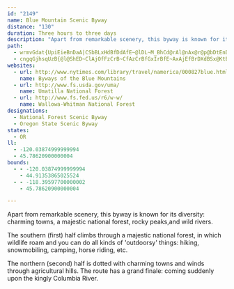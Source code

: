 ```yaml
---
id: "2149"
name: Blue Mountain Scenic Byway
distance: "130"
duration: Three hours to three days
description: "Apart from remarkable scenery, this byway is known for its diversity: charming towns, a majestic national forest, rocky peaks, and wild rivers."
path:
  - wrmvGdat{UpiEieBnDaA|CSbBLxHdBfDdAfE~@lDL~M_BhCd@rAl@nAx@r@p@bDtEnDpD|UjRbExBlFlBvGrDlD`D|CfDrArBlCdDtErEfBlD|AxAnBrAlDHdLObk@K`Dc@hC}@r~@gn@jXcM|De@lDlAlDj@bCm@bCgBnb@{t@|F{MxDsQpHkYnCmJpAkHnAgFzAmDtDsGhCqDxEoGjKiMhAiAhAoB~@yBb@wBh@iFhEsi@|@{GdAgFvBaG|GmL`FgEtPsJfWuOpIaEn@s@fYqg@~OmXtBsFfByFrAqCrBaDbI{HfBqAtBaAlDy@tSaApC_@jH_BrLyBhBJjEt@lD^tUmAfBSlDw@pJsEbA[tBa@vh@uArDb@fDz@~MjGxVlFvEn@bDbDhAt@h@RrEGr@Sx@_@~RgNhBgA~@_@vEaAtIIt@EbA_@fHuFpNiJpD_D~BgCzGuHdBcCvAmChEcMlAmCx@w@rGaEbEsBbBe@|@?hBd@dBt@~JpDfKpCbBr@dBnAn@jA|@fCr@bAn@ZfDf@nBUrTuHvCoA|K}GvAkAbKyGzD{BdBw@hBExB\zHjC~KzCtA?~@K|Dm@|Ak@|BuBh@y@t@sBZkBRsBlA{OX{Ad@sAd@kA|@kAnBgAn@SlAOnR|@fE?nB_@x@]bCyAh@_@nBgCfE{GbCuEhAaDjGiVhAsCpBqD`C{BrA}@tAm@lDgAvGwClC{@lCm@rDYtBCzD\zOlBhBl@d@l@l@pAnAfDXjBH`DErF}@bLKpDTlC~@lF\fAxDjGnBtBfB~@jBt@xABhAg@|@wAXuABqAQ_CWgBwGcWYaBOyAW_IFgCP_BL[j@kAr@q@hAY|WJlESlAk@xC_D`IyEhC{@rCWfGd@nBl@lBxApHrIlAdAx@^j@L~@?f@Mp@W|@s@fKiQ|AyBr@q@p@c@bRsHfE_CxTcOpDcD`AiA|BeDjHcOdUcc@pAoBdO{QrGgG`DuDrGeKrBuD~@}Bl@{Bf@uDpFsd@lA}G|F{d@fKgi@tFwVz@yENuBHeBImCcIq|@i@mHY_Go@sHo@{EgEuTmBcQcCoXoAg^_@cUImAcBiMI}AKkW}De]]gDKkCMeYG_k@^_Hn@}Ht@_E\gAdBmEpK{U`AiCZwAlHup@lCcTbEw_@|@sGbAsEhC}Jn@aDh@mH^oJ]cG_BoPa@{GD}CZmK\gC^wAhAsB~@{@nNmJn@Yr@OrFGdASpAm@t@q@bAyAbBgEhAsBxGeH|EgGlSea@b@o@~A_BrE_DvAsAjAkBvCqGxAyBbBqAd@Q~PsClCyAdSqR`BgCrCaI~@cBz@{@`GmE~AgCx@eC|BmJlVadA|@gDx@eCx@kBdAkBlA}A|MgPdNmQ|O_[tCoGx@_D`D{OfJ}]h@iC|Igm@n@eDxNiQnReUfAkBx@yC|EkYhEw]bAoErAkEhf@{pA|A{DnCyFfCuExBiDrDqEfEyEfZc[`ByB|@yA|BoFzNqe@d@sAlAgCbCsDfWe\td@qe@xAkBrBcDfHyPxAmClBoChNoObJsKtJiOz@qAfCuC~MmLpJaJlAsAzByCjDmFp\_i@nEoFdIoHjNoNtKmL~BaDzIyNlSkW`BsCbAqC|DgTlA_EbCgGbBmF~@wDZuB`C_Lx@uBzCuGfCgE|C_GzI}ShDaH|Rq^t@y@rCqBlAmA|HgGnEMvPX|E?lHD`EdAxBfAlFfDfFpCbHbGrPrPzBhBlAJ`FGMyAQeAaEmG}E{Oe@aCOsAO_FXoEj@yCfDgMnAwCxAiBrA}@xA[bDQ|As@t@sBR_B?m@IsAYmAi@kAwJ{I_AeAy@yAi@gB_@eBOmC?eANgCdDy]f@sDbDaRh@aE^yEzCis@ByAEgBU_Cm@sCoAsCsCmE_@y@i@gCy@oLkE}c@WyBgAaEkQ_f@}@uDoTmiAe@eD}BkYi@gIg@aMKsESaOKy]JwCvC_T|CuQdBsIfAcEhD_JzJ{h@h@eBxAeChAgCj@{BfAsGrBmHxAmDlDsJnCiJx@gDbGiYlCkTvAaKZyAdIgS`KqTrWul@pKoS~L}RbAgEbB_JnAuGd@_EL{DFmL^sD`CiKxCaLbByElA{Cz_@c~@Xe@~@gAhPaOf[iXvDgCfH{Fn@s@zJeGnCmBvDmFrHiFb@o@lDaH`@a@tH_HlEyB~AgAlb@m`@lEqDlJiGvBo@pJ{@|F_@bBBxAQ~@_@hNgInRyLxAm@hASdCEnODxAPpGrA`K`DbBp@|AlAhDhFxAjAxBdArAZzGAfGlAhBp@fElBpBjAzCxBlDxBrEvBb\xKpBj@hCLdMWbCm@lKcHbP{H~@o@rEgGv@o@lFqDtA_Br@gAh@mAhEgLvC{FnA}AvBiBlGaEn@k@pFeKp@aC^_Dh@iBb@q@pKcKxBkCVm@TkAXsGz@eEh@}Ax@u@rEc@v@e@|CmE|EyHx@y@nAS`I`@n@A~@K|DyA~@Ml@RtNrKlIpF|An@bFh@lEjAdQg@vDE|BXfFjBpKlAj@@pAS~@m@hDuDnAeAl@SbEEbAQdAk@bAs@rDcGlAsCbBsCtAoBfD}Cn@}@h@yAt@mDX{@hAyBbCkBvDgBx@s@`KmNx@m@~As@fEq@zAu@nGkFbGoGnAs@jGeCj@_@b@e@d@gAfCqHNUx@i@hADvH|Bh@?rEsAb@EPF`JdJh@z@fBtE~@bBxAlBbBlAbD~AtIlDdCJjHi@x@NjAf@vBjBbAr@~Al@rAJdA?jJeBnA?lBRhAMl@e@d@m@~@mDh@gCb@qAn@_@n@DXRTf@RpAX~GPzAX~@\j@bDbDxHtSh@vBb@zGb@lB`@j@p@d@nAFrHmCjIyC|@m@t@_An@qA\{ANeBFiGXkBf@mAnUw]x@yArBoGdAkBpBeB~N}IpA_Bl@kBRqAtAyVXsBn@sBt@eAtHkEtAaBbAsBh@_Ch@cHh@yCRe@~CeEh@_BhDkRh@qDDmBQ{Bs@_CgKcMw@kAuA{CgCeHeAkB_@c@gAw@sAg@{ASwEQiB]gAg@{AmA}AyB}]am@gUyg@iAeDo@cDaIst@YuFNqBh@cD|AkHh@aDnCeXJsBF_BMkEK{AcAmGc@uEDkCXsCRaA~@cCfC{E~A{Bx@}@rEyDr@eAt@mBdHe`@h@iCdAyBvCkEn@aBZ_DBy@UmDg@aB{@_BgAcAeAa@iBMo@FiKjEyARqAKy@YkBqA_HwJgEsFwViXwFwJ_DkGyAeDc@sA_@iBgAuTa@{F_@gJCeCHeBXuA~AmDlBmDd@mBb@iCDaBI_DU{Bu@kD{KqYcByFM{@KyFTqQEqFMoAeAyFwDoQ[mENsEXsC`@mBv@qBdLkRxCqEbAcCV_Al@sDbAaSDoCEiBg@iEyH}d@gBeJcHaW_@yBIeBBiCPeBlB_JZcDl@ko@BkKVqD`@uDhHoTrEmQb@uBxEiN\sARsBNkC@gCN_C^uB^}AlB{DhDaI\}BNoCKwCSgBUmAi@kAyAuB{DeDoAmB{@sBi@_CSsBKeC@qyCRyFrB_XNsFP_o@AiLS_FgF{c@[wDI{BEgJ`@}KlA_JrBsJl@iEnAgPHiBIwBiA{J?uBD}AR{BbDq\bAqE~@iCn@eAhYw_@vA{BhAgC~@_Cl[ibApCuKvD}PdAgEl@eBnCgGdLuQbCmEdCaFt_@k}@zDaLd@y@r@cA~AgAt@y@~@gC\gCBs@I_IP}Hk@qN@oEGkAg@cDeBsH?eBJaDE}BOgAo@kBwFoIeBeDsA}DaAeEk@{D}Dsj@m@mMFoJ`@{Fl@wE|AkHnA_EbCsFv_@{o@vPk\bDoHz@iD^sCfAwT~@}ZTgDRgA~@yCb@aArF_Ix@yAn@aBl@sCxBc\PoEFqF?uj@fXDfOnEhAd@pE~Er@^xA`@jCHfDXlAf@|BfBj@Pl@DxVsC~CkAf@AbAXt@dAdAhGvD|Jh@bDj@tHBbLKjB_@pCGtAv@dF@l@EtGJ~AVjAxClKh@lAdAlAvAd@x@?j@KfImChBcAvR_Oj@q@vFmIlAmAj@Qv@EpF^pA?pF_@~A[fi@{Y~ZArDYx@_@zAmA`EyEtA_A|BGjKFrBe@dA{@fAsBd@kBNmBY_fBL_BFs@f@yB^w@|DoFj@mA^kA^eBLgA^eGHqHEuUN_c@O_DsAiIIeDBcN^gGTsBd@gCr@iChAgDrDuGbByD|Sww@rBeH`Lm[xQ_i@xCoJ|CiNbJke@jByKVuCLeDEsXDmHxBcS|Han@lAsHvCoMhJe[x@gD^_C\kFB{BQgDUwBuAuIiB}MYyODiMXcM|Aq]ZmDdAyFlQus@xAoHn@_F|D_`@X}ArAiEz@eBvAgBxDgDx]gXtAuAl@_AnByDvHwQb@_BVqBL{BC{Bk@_LCaBLgCdC{^^cCvAcEt@sAtIqIxCkDb@y@hDiOvJo\vAmD`Ng[|@wE~CkVlCsJr@aDPuAx@aLr@gN_AaREaC^yCp@{B\yANcBBuEJaATeAn@sAbEwBv@{@~@mBRy@PkAb@wAh@aAh@m@x@s@~@e@lAYxCQr@Ut@k@r@eANg@^iCXaETs@r@gA^c@r@U`ACtDhAhA@xAg@n@m@p@cBPaCM_BU{@mB_Ee@_CUaCIeCXoD^}ArByDn@uBTeCC{B[qCyAaHc@sCIeC|@oHCsCEm@oBqIy@}HOyDJaEAaDc@eFD{F[yCsAmEc@_DIkDHcBnC}YhAsGzA_HxE_]h@mBh@uAh@}@fGaGz@_BbAoCbAeAlBq@xIQbAe@x@u@d@gA^sB|@}\O_Bo@uCi@qAyA}ASg@U_Ai@oEu@gBy@_A_Ae@aAKkB?cBs@}@sA[yBEyADy@^yAdAyB^_B\yFPaAp@qAxBaCh@y@j@eBTaBF_AN}STaBZiAp@mAd@kBHgBSeBu@gCIs@?mBR_BDmAEs@YwAw@{AkAy@o@SkCFuAq@c@c@_@w@e@wBEmANiBzAyIV_DJuD_@eJNuCXmAd@qApGiI^y@^mARyA?eBEy@Oy@YeAm@kAc@e@kBu@{Es@_Ae@c@c@u@oBIq@EmAH{ADc@XaAx@_AzHsDdBe@nAQxJEdDN`Bl@xBrBhAp@jAL|AKdBkA`A{A^mAXkBPgGRkAbAiBhBwAh@g@d@s@XkAN_BEgBo@sCIs@EcBDyAZyArAcEXaBJeCK_CU_B_AkCiAyAgBiBiAkBm@mCG_B?mATqBjHsa@V{BLkDo@wVCmBLaBd@iBb@o@jA}@fCgAbAeAn@sAT{ABqASkV^sDbBeHRgBJeCS{FuA}YDyEXuCr@aEh@eBt@eBlB{ClCgDjA_CrAsDt@sCf@gCTyBbFuq@v@{DhAkB`As@n@YhJcA~@g@^_@bAsBTsAZyEjC{KD{AIqASu@Wk@w@y@{@_@sC_@qEY}@Y[YUi@_@uAG_BVaB^w@p@m@v@YbFNvJn@pAInAs@h@s@d@qAlBuMXuCFmBUiPlAsg@T{EHo@t@gCr@kAnBoBtEyB~@w@bAmA~@yAp@eBl@uBd@uCbB{Rb@eDt@mCbAaCdB}B|OoKbB_Cn@uA|HoUl@gBX_BN_BDeAH}JJyAvAeJd@}Ph@oIIsCE}@_@uB}CaHcAcDS{@e@qDOkF~@kl@KoDSeC{@yDcBuGc@sD?y@b@yKN{@Jm@zGsSXaEc@q[O_EYuA_@qA}BoFYeA[eBSgCKyCD{CZ}BlCqLLw@?yBY_CsCkLo@_B}AyBUy@cBiRCy@LsDPy@Rq@rCyE~@uCTaBRoCHiDOyBo@_CiAmBmDaEm@mAk@eC_@mMJoB\sAZw@fZad@lBkBxAm@hAOxTBvCL~@XrAv@`JzGrAj@rDd@~BWrAYdLeFbCm@nCU`LF|C^|BfAlG`Fh@R|AV~AEj\yE~AYl@StAy@tAeBh@mArCmIvAoBdB_BvToPha@y_@dDsDtXcWxRcSbByBt@qAhBiEdAqD`AsGtAa`@dAy`@v@eQNu@|AwCfQcK`As@j@q@r@aBN_AD_AAaBgBcVOs@y@_CeAyAm@k@mBq@qAG{E^k@GyAk@i@m@}@cB}FeMUcBJiBlCgOx@_D
  - cngqGjhsqUzB{@l@ShED~ClAjOfFzCrB~CfAzCrBfGxIrBfE~AxAjEfBrDXdBSx@KtBJtBx@dCfBpCrA~ApAlCl@tGmApHeApCeCdBmClAgGt@k@Zs@pA_AXE
websites:
  - url: http://www.nytimes.com/library/travel/namerica/000827blue.html
    name: Byways of the Blue Mountains
  - url: http://www.fs.usda.gov/uma/
    name: Umatilla National Forest
  - url: http://www.fs.fed.us/r6/w-w/
    name: Wallowa-Whitman National Forest
designations:
  - National Forest Scenic Byway
  - Oregon State Scenic Byway
states:
  - OR
ll:
  - -120.03874999999994
  - 45.78620900000004
bounds:
  - - -120.03874999999994
    - 44.91353865025524
  - - -118.39597700000002
    - 45.78620900000004

---
```


Apart from remarkable scenery, this byway is known for its diversity: charming towns, a majestic national forest, rocky peaks,and wild rivers.

The southern (first) half climbs through a majestic national forest, in which wildlife roam and you can do all kinds of 'outdoorsy' things: hiking, snowmobiling, camping, horse riding, etc.

The northern (second) half is dotted with charming towns and winds through agricultural hills. The route has a grand finale: coming suddenly upon the kingly Columbia River.
